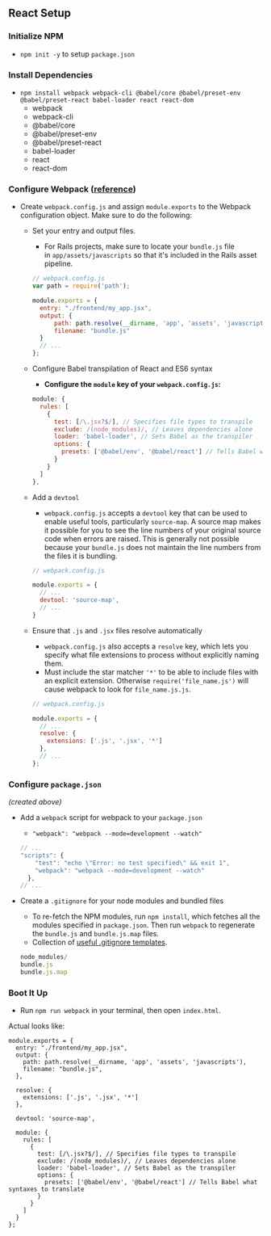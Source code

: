 ## React Setup

### Initialize NPM

- `npm init -y` to setup `package.json`

### Install Dependencies

- `npm install webpack webpack-cli @babel/core @babel/preset-env @babel/preset-react babel-loader react react-dom`
    - webpack
    - webpack-cli
    - @babel/core
    - @babel/preset-env
    - @babel/preset-react
    - babel-loader
    - react
    - react-dom

### Configure Webpack ([reference](https://open.appacademy.io/learn/ch---nov-2021-ny-cohort/react/webpack))

- Create `webpack.config.js` and assign `module.exports` to the Webpack configuration object. Make sure to do the following:
    - Set your entry and output files.
        - For Rails projects, make sure to locate your `bundle.js` file in `app/assets/javascripts` so that it's included in the Rails asset pipeline.
        
        ```jsx
        // webpack.config.js
        var path = require('path');
        
        module.exports = {
          entry: "./frontend/my_app.jsx",
          output: {
              path: path.resolve(__dirname, 'app', 'assets', 'javascripts'),
              filename: "bundle.js"
          }
          // ...
        };
        ```
        
    - Configure Babel transpilation of React and ES6 syntax
        - **Configure the `module` key of your `webpack.config.js`:**
        
        ```jsx
        module: {
          rules: [
            {
              test: [/\.jsx?$/], // Specifies file types to transpile
              exclude: /(node_modules)/, // Leaves dependencies alone
              loader: 'babel-loader', // Sets Babel as the transpiler
              options: {
                presets: ['@babel/env', '@babel/react'] // Tells Babel what syntaxes to translate
              }
            }
          ]
        },
        ```
        
    - Add a `devtool`
        - `webpack.config.js` accepts a `devtool` key that can be used to enable useful tools, particularly `source-map`. A source map makes it possible for you to see the line numbers of your original source code when errors are raised. This is generally not possible because your `bundle.js` does not maintain the line numbers from the files it is bundling.
        
        ```jsx
        // webpack.config.js
        
        module.exports = {
          // ...
          devtool: 'source-map',
          // ...
        }
        ```
        
    - Ensure that `.js` and `.jsx` files resolve automatically
        - `webpack.config.js` also accepts a `resolve` key, which lets you specify what file extensions to process without explicitly naming them.
        - Must include the star matcher `'*'` to be able to include files with an explicit extension. Otherwise `require('file_name.js')` will cause webpack to look for `file_name.js.js`.
        
        ```jsx
        // webpack.config.js
        
        module.exports = {
          // ...
          resolve: {
            extensions: ['.js', '.jsx', '*']
          },
          // ...
        };
        ```
        

### Configure `package.json`

*(created above)*

- Add a `webpack` script for webpack to your `package.json`
    - `"webpack": "webpack --mode=development --watch"`
    
    ```jsx
    // ... 
    "scripts": {
        "test": "echo \"Error: no test specified\" && exit 1",
        "webpack": "webpack --mode=development --watch"
      },
    // ...
    ```
    
- Create a `.gitignore` for your node modules and bundled files
    - To re-fetch the NPM modules, run `npm install`, which fetches all the modules specified in `package.json`. Then run `webpack` to regenerate the `bundle.js` and `bundle.js.map` files.
    - Collection of [useful .gitignore templates](https://github.com/github/gitignore).
    
    ```jsx
    node_modules/
    bundle.js
    bundle.js.map
    ```
    

### Boot It Up

- Run `npm run webpack` in your terminal, then open `index.html`.




Actual looks like: 
```JSX 
module.exports = {
  entry: "./frontend/my_app.jsx",
  output: {
    path: path.resolve(__dirname, 'app', 'assets', 'javascripts'),
    filename: "bundle.js",
  },
  
  resolve: {
    extensions: ['.js', '.jsx', '*']
  },
  
  devtool: 'source-map',

  module: {
    rules: [
      {
        test: [/\.jsx?$/], // Specifies file types to transpile
        exclude: /(node_modules)/, // Leaves dependencies alone
        loader: 'babel-loader', // Sets Babel as the transpiler
        options: {
          presets: ['@babel/env', '@babel/react'] // Tells Babel what syntaxes to translate
        }
      }
    ]
  }
};
```
